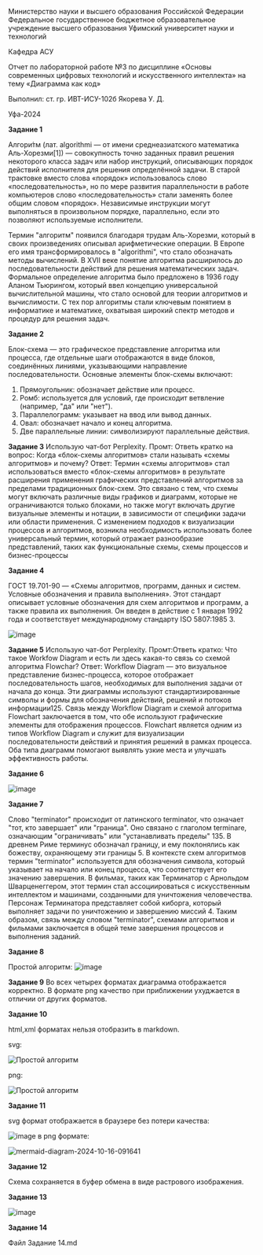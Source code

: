 Министерство науки и высшего образования Российской Федерации Федеральное государственное бюджетное образовательное учреждение высшего образования Уфимский университет науки и технологий

Кафедра АСУ

Отчет по лабораторной работе №3 по дисциплине «Основы современных цифровых технологий и искусственного интеллекта» на тему «Диаграмма как код»

Выполнил: ст. гр. ИВТ-ИСУ-102б Якорева У. Д.

Уфа-2024


**Задание 1**

Алгори́тм (лат. algorithmi — от имени среднеазиатского математика Аль-Хорезми[1]) — совокупность точно заданных правил решения некоторого класса задач или набор инструкций, описывающих порядок действий исполнителя для решения определённой задачи. В старой трактовке вместо слова «порядок» использовалось слово «последовательность», но по мере развития параллельности в работе компьютеров слово «последовательность» стали заменять более общим словом «порядок». Независимые инструкции могут выполняться в произвольном порядке, параллельно, если это позволяют используемые исполнители.

Термин "алгоритм" появился благодаря трудам Аль-Хорезми, который в своих произведениях описывал арифметические операции. В Европе его имя трансформировалось в "algorithmi", что стало обозначать методы вычислений. В XVII веке понятие алгоритма расширилось до последовательности действий для решения математических задач. Формальное определение алгоритма было предложено в 1936 году Аланом Тьюрингом, который ввел концепцию универсальной вычислительной машины, что стало основой для теории алгоритмов и вычислимости. С тех пор алгоритмы стали ключевым понятием в информатике и математике, охватывая широкий спектр методов и процедур для решения задач.

**Задание 2**

Блок-схема — это графическое представление алгоритма или процесса, где отдельные шаги отображаются в виде блоков, соединённых линиями, указывающими направление последовательности. Основные элементы блок-схемы включают:
1. Прямоугольник: обозначает действие или процесс.
2. Ромб: используется для условий, где происходит ветвление (например, "да" или "нет").
3. Параллелограмм: указывает на ввод или вывод данных.
4. Овал: обозначает начало и конец алгоритма.
5. Две параллельные линии: символизируют параллельные действия.

**Задание 3**
Использую чат-бот Perplexity.
Промт: Ответь кратко на вопрос: Когда «блок-схемы алгоритмов» стали называть
«схемы алгоритмов» и почему? 
Ответ: Термин «схемы алгоритмов» стал использоваться вместо «блок-схемы алгоритмов» в результате расширения применения графических представлений алгоритмов за пределами традиционных блок-схем. Это связано с тем, что схемы могут включать различные виды графиков и диаграмм, которые не ограничиваются только блоками, но также могут включать другие визуальные элементы и нотации, в зависимости от специфики задачи или области применения.
С изменением подходов к визуализации процессов и алгоритмов, возникла необходимость использовать более универсальный термин, который отражает разнообразие представлений, таких как функциональные схемы, схемы процессов и бизнес-процессы

**Задание 4**

ГОСТ 19.701-90 — «Схемы алгоритмов, программ, данных и систем. Условные обозначения и правила выполнения». Этот стандарт описывает условные обозначения для схем алгоритмов и программ, а также правила их выполнения. Он введен в действие с 1 января 1992 года и соответствует международному стандарту ISO 5807:1985 3.

![image](https://github.com/user-attachments/assets/96241bec-769c-42a9-9ec9-e0dffcb826bc)

**Задание 5**
Использую чат-бот Perplexity.
Промт:Ответь кратко: Что такое Workfow Diagram и есть ли здесь какая-то связь
со схемой алгоритма Flowchar?
Ответ: Workflow Diagram — это визуальное представление бизнес-процесса, которое отображает последовательность шагов, необходимых для выполнения задачи от начала до конца. Эти диаграммы используют стандартизированные символы и формы для обозначения действий, решений и потоков информации125.
Связь между Workflow Diagram и схемой алгоритма Flowchart заключается в том, что обе используют графические элементы для отображения процессов. Flowchart является одним из типов Workflow Diagram и служит для визуализации последовательности действий и принятия решений в рамках процесса. Оба типа диаграмм помогают выявлять узкие места и улучшать эффективность работы.

**Задание 6**

![image](https://github.com/user-attachments/assets/ab4b0abe-b3b8-43a1-9859-57600afba96a)

**Задание 7**

Слово "terminator" происходит от латинского terminator, что означает "тот, кто завершает" или "граница". Оно связано с глаголом terminare, означающим "ограничивать" или "устанавливать пределы" 135. В древнем Риме терминус обозначал границу, и ему поклонялись как божеству, охраняющему эти границы 5.
В контексте схем алгоритмов термин "terminator" используется для обозначения символа, который указывает на начало или конец процесса, что соответствует его значению завершения. В фильмах, таких как Терминатор с Арнольдом Шварценеггером, этот термин стал ассоциироваться с искусственным интеллектом и машинами, созданными для уничтожения человечества. Персонаж Терминатора представляет собой киборга, который выполняет задачи по уничтожению и завершению миссий 4.
Таким образом, связь между словом "terminator", схемами алгоритмов и фильмами заключается в общей теме завершения процессов и выполнения заданий.

**Задание 8**

Простой алгоритм:
![image](https://github.com/user-attachments/assets/c5a97574-8dd3-460c-a988-893d19850d60)

**Задание 9**
Во всех четырех форматах диаграмма отображается корректно. В формате png качество при приближении ухуджается в отличии от других форматов.

**Задание 10**

html,xml форматах нельзя отобразить в markdown.

svg:

![Простой алгоритм](https://github.com/user-attachments/assets/a6f52078-6a69-4ae2-ae19-5dbebfa28747)

png:

![Простой алгоритм](https://github.com/user-attachments/assets/c84b3782-bc59-484a-8cc3-6cd3f787b071)

**Задание 11**

svg формат отображается в браузере без потери качества:


![image](https://github.com/user-attachments/assets/5e059f34-cbac-4670-a404-3a3f2bd0fbbf)
в png формате:

![mermaid-diagram-2024-10-16-091641](https://github.com/user-attachments/assets/160f2f1c-013c-4e30-a6f2-f385a806b331)

**Задание 12**

Схема сохраняется в буфер обмена в виде растрового изображения.


**Задание 13**

![image](https://github.com/user-attachments/assets/e776c22c-888f-46d0-97bd-444ce85e0646)

**Задание 14**

Файл Задание 14.md
